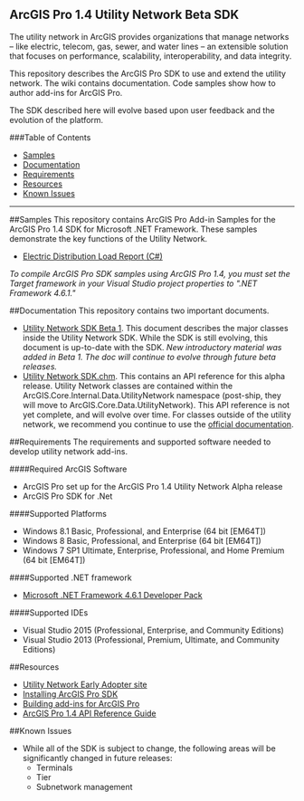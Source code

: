 ## ArcGIS Pro 1.4 Utility Network Beta SDK

The utility network in ArcGIS provides organizations that manage networks – like electric, telecom, gas, sewer, and water lines – an extensible solution that focuses on performance, scalability, interoperability, and data integrity. 

This repository describes the ArcGIS Pro SDK to use and extend the utility network.  The wiki contains documentation.  Code samples show how to author add-ins for ArcGIS Pro.

The SDK described here will evolve based upon user feedback and the evolution of the platform.

###Table of Contents

* [Samples](#samples)
* [Documentation](#documentation)
* [Requirements](#requirements)
* [Resources](#resources)
* [Known Issues](#known-issues)

-------------------------
##Samples
This repository contains ArcGIS Pro Add-in Samples for the ArcGIS Pro 1.4 SDK for Microsoft .NET Framework.  These samples demonstrate the key functions of the Utility Network.

* [Electric Distribution Load Report (C#)](https://github.com/esri/utility-network-sdk/tree/master/LoadReportSample) 

*To compile ArcGIS Pro SDK samples using ArcGIS Pro 1.4, you must set the Target framework in your Visual Studio project properties to ".NET Framework 4.6.1."*

##Documentation
This repository contains two important documents.

- [Utility Network SDK Beta 1](https://github.com/ArcGIS/utility-network-sdk-dev/blob/master/Utility%20Network%20SDK%20Beta%201.pdf).  This document describes the major classes inside the Utility Network SDK.  While the SDK is still evolving, this document is up-to-date with the SDK. *New introductory material was added in Beta 1.  The doc will continue to evolve through future beta releases.*
- [Utility Network SDK.chm](https://github.com/ArcGIS/utility-network-sdk-dev/blob/master/Utility%20Network%20SDK.chm).  This contains an API reference for this alpha release.  Utility Network classes are contained within the ArcGIS.Core.Internal.Data.UtilityNetwork namespace (post-ship, they will move to ArcGIS.Core.Data.UtilityNetwork).  This API reference is not yet complete, and will evolve over time.  For classes outside of the utility network, we recommend you continue to use the [official documentation](http://pro.arcgis.com/en/pro-app/sdk/api-reference/#topic1.html).

##Requirements
The requirements and supported software needed to develop utility network add-ins.

####Required ArcGIS Software 
* ArcGIS Pro set up for the ArcGIS Pro 1.4 Utility Network Alpha release
* ArcGIS Pro SDK for .Net

####Supported Platforms
* Windows 8.1 Basic, Professional, and Enterprise (64 bit [EM64T]) 
* Windows 8 Basic, Professional, and Enterprise (64 bit [EM64T]) 
* Windows 7 SP1 Ultimate, Enterprise, Professional, and Home Premium (64 bit [EM64T]) 

####Supported .NET framework
* [Microsoft .NET Framework 4.6.1 Developer Pack](https://www.microsoft.com/en-us/download/details.aspx?id=49978)

####Supported IDEs
* Visual Studio 2015 (Professional, Enterprise, and Community Editions)
* Visual Studio 2013 (Professional, Premium, Ultimate, and Community Editions)

##Resources
* [Utility Network Early Adopter site](https://earlyadopter.esri.com/project/home.html?cap=2578B1991F9E43C7B114BD1BB37462C9)
* [Installing ArcGIS Pro SDK](https://github.com/Esri/arcgis-pro-sdk#installing-arcgis-pro-sdk-for-net)
* [Building add-ins for ArcGIS Pro](https://github.com/Esri/arcgis-pro-sdk/wiki/ProGuide-Build-your-first-add-in)
* [ArcGIS Pro 1.4 API Reference Guide](http://pro.arcgis.com/en/pro-app/sdk/api-reference/#topic1.html)


##Known Issues
* While all of the SDK is subject to change, the following areas will be significantly changed in future releases:
	- Terminals
	- Tier
	- Subnetwork management


